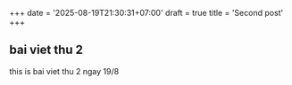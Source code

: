 +++
date = '2025-08-19T21:30:31+07:00'
draft = true
title = 'Second post'
+++


## bai viet thu 2

this is bai viet thu 2 ngay 19/8